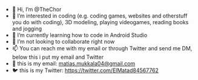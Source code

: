 - 👋 Hi, I’m @TheChor
- 👀 I’m interested in coding (e.g. coding games, websites and otherstuff you do with coding), 3D modeling, playing videogames, reading books and jogging
- 🌱 I’m currently learning how to code in Android Studio
- 💞️ I’m not looking to collaborate right now
- 📫 You can reach me with my email or through Twitter and send me DM, below this i put my email and Twitter
- 📧 this is my email: matias.mukkala04@gmail.com
- 🐦 this is my Twitter: https://twitter.com/ElMatad84567762
<!---
TheChor/TheChor is a ✨ special ✨ repository because its `README.md` (this file) appears on your GitHub profile.
You can click the Preview link to take a look at your changes.
--->
